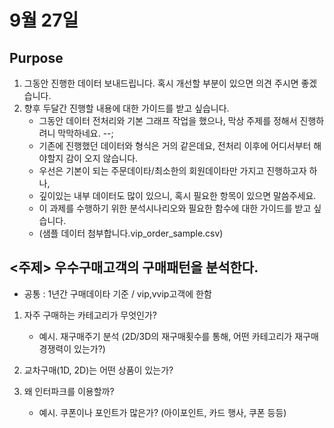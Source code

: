 # 9월 27일

## Purpose

1. 그동안 진행한 데이터 보내드립니다. 혹시 개선할 부분이 있으면 의견 주시면 좋겠습니다.
2. 향후 두달간 진행할 내용에 대한 가이드를 받고 싶습니다. 
    + 그동안 데이터 전처리와 기본 그래프 작업을 했으나, 막상 주제를 정해서 진행하려니 막막하네요. --; 
    + 기존에 진행했던 데이터와 형식은 거의 같은데요, 전처리 이후에 어디서부터 해야할지 감이 오지 않습니다.
    + 우선은 기본이 되는 주문데이타/최소한의 회원데이타만 가지고 진행하고자 하나,
    + 깊이있는 내부 데이터도 많이 있으니, 혹시 필요한 항목이 있으면 말씀주세요.
    + 이 과제를 수행하기 위한 분석시나리오와 필요한 함수에 대한 가이드를 받고 싶습니다. 
    + (샘플 데이터 첨부합니다.vip_order_sample.csv)

## <주제> 우수구매고객의 구매패턴을 분석한다.

+ 공통 : 1년간 구매데이타 기준 / vip,vvip고객에 한함

1. 자주 구매하는 카테고리가 무엇인가?
    + 예시. 재구매주기 분석 (2D/3D의 재구매횟수를 통해, 어떤 카테고리가 재구매 경쟁력이 있는가?)

2. 교차구매(1D, 2D)는 어떤 상품이 있는가?

3. 왜 인터파크를 이용할까?
    + 예시. 쿠폰이나 포인트가 많은가? (아이포인트, 카드 행사, 쿠폰 등등)

